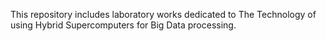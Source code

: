 This repository includes laboratory works dedicated to The Technology of using Hybrid Supercomputers for Big Data processing.
